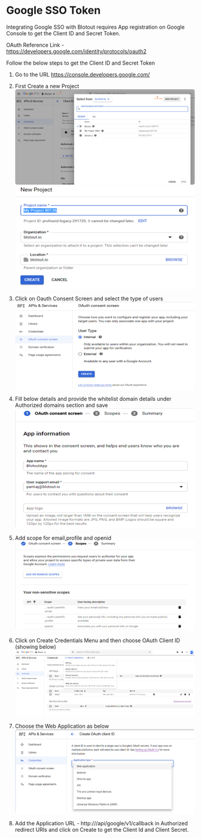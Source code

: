 # Google SSO Token
Integrating Google SSO with Blotout requires App registration on Google Console to get the Client ID and Secret Token.

OAuth Reference Link - https://developers.google.com/identity/protocols/oauth2

Follow the below steps to get the Client ID and Secret Token
1. Go to the URL https://console.developers.google.com/ 

2. First Create a new Project
    ![](assets/images/sso/add_project.png)
    ![](assets/images/sso/new_project.png)

3. Click on Oauth Consent Screen and select the type of users 
    ![](assets/images/sso/oauth_consent_1.png)

4. Fill below details and provide the whitelist domain details under Authorized domains section and save
    ![](assets/images/sso/oauth_consent_2.png)

5. Add scope for email,profile and openid      
    ![](assets/images/sso/scope.png)

6. Click on Create Credentials Menu and then choose OAuth Client ID (showing below)
    ![](assets/images/sso/credentials.png)

7. Choose the Web Application as below
    ![](assets/images/sso/choose_app.png)

8. Add the Application URL - http://<app-domain-name>/api/google/v1/callback in Authorized redirect URIs and click on Create to get the Client Id and Client Secret.